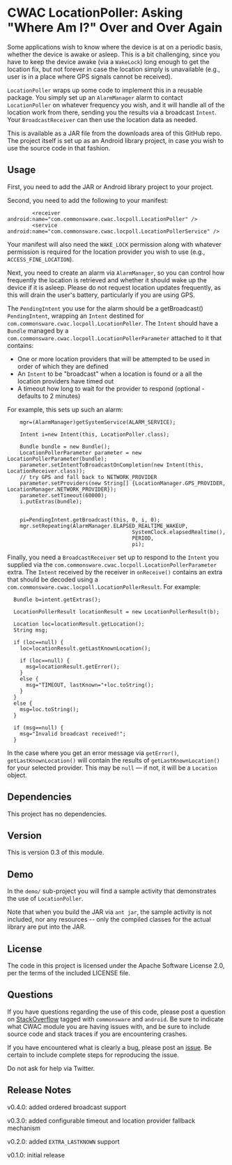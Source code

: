 CWAC LocationPoller: Asking "Where Am I?" Over and Over Again
=============================================================

Some applications wish to know where the device is at on a
periodic basis, whether the device is awake or asleep. This
is a bit challenging, since you have to keep the device awake
(via a `WakeLock`) long enough to get the location fix, but
not forever in case the location simply is unavailable (e.g.,
user is in a place where GPS signals cannot be received).

`LocationPoller` wraps up some code to implement this in a
reusable package. You simply set up an `AlarmManager` alarm
to contact `LocationPoller` on whatever frequency you wish,
and it will handle all of the location work from there, sending
you the results via a broadcast `Intent`. Your `BroadcastReceiver`
can then use the location data as needed.

This is available as a JAR file from the downloads area of this GitHub repo.
The project itself is set up as an Android library project,
in case you wish to use the source code in that fashion.

Usage
-----
First, you need to add the JAR or Android library project to
your project.

Second, you need to add the following to your manifest:

			<receiver android:name="com.commonsware.cwac.locpoll.LocationPoller" />
			<service android:name="com.commonsware.cwac.locpoll.LocationPollerService" />

Your manifest will also need the `WAKE_LOCK` permission along with
whatever permission is required for the location provider
you wish to use (e.g., `ACCESS_FINE_LOCATION`).

Next, you need to create an alarm via `AlarmManager`, so you
can control how frequently the location is retrieved and whether
it should wake up the device if it is asleep. Please do not
request location updates frequently, as this will drain the user's
battery, particularly if you are using GPS.

The `PendingIntent` you use for the alarm should be a getBroadcast()
`PendingIntent`, wrapping an `Intent` destined for
`com.commonsware.cwac.locpoll.LocationPoller`. The `Intent` should
have a `Bundle` managed by a `com.commonsware.cwac.locpoll.LocationPollerParameter`
attached to it that contains:

* One or more location providers that will be attempted to be used in order of which they are defined
* An `Intent` to be "broadcast" when a location is found or a all the location providers have timed out
* A timeout how long to wait for the provider to respond (optional - defaults to 2 minutes)

For example, this sets up such an alarm:

		mgr=(AlarmManager)getSystemService(ALARM_SERVICE);
		
		Intent i=new Intent(this, LocationPoller.class);
		
		Bundle bundle = new Bundle();
		LocationPollerParameter parameter = new LocationPollerParameter(bundle);
		parameter.setIntentToBroadcastOnCompletion(new Intent(this, LocationReceiver.class));
		// try GPS and fall back to NETWORK_PROVIDER
		parameter.setProviders(new String[] {LocationManager.GPS_PROVIDER, LocationManager.NETWORK_PROVIDER});
		parameter.setTimeout(60000);
		i.putExtras(bundle);
		
		
		pi=PendingIntent.getBroadcast(this, 0, i, 0);
		mgr.setRepeating(AlarmManager.ELAPSED_REALTIME_WAKEUP,
											SystemClock.elapsedRealtime(),
											PERIOD,
											pi);

Finally, you need a `BroadcastReceiver` set up to respond to the
`Intent` you supplied via the `com.commonsware.cwac.locpoll.LocationPollerParameter`
extra. The `Intent` received by the receiver in `onReceive()` contains an extra
that should be decoded using a `com.commonsware.cwac.locpoll.LocationPollerResult`.
For example:

      Bundle b=intent.getExtras();
      
      LocationPollerResult locationResult = new LocationPollerResult(b);
      
      Location loc=locationResult.getLocation();
      String msg;

      if (loc==null) {
        loc=locationResult.getLastKnownLocation();

        if (loc==null) {
          msg=locationResult.getError();
        }
        else {
          msg="TIMEOUT, lastKnown="+loc.toString();
        }
      }
      else {
        msg=loc.toString();
      }

      if (msg==null) {
        msg="Invalid broadcast received!";
      }


In the case where you get an error message via `getError()`, `getLastKnownLocation()` 
will contain the results of `getLastKnownLocation()` for your selected provider. This 
may be `null` &mdash; if not, it will be a `Location` object.

Dependencies
------------
This project has no dependencies.

Version
-------
This is version 0.3 of this module.

Demo
----
In the `demo/` sub-project you will find
a sample activity that demonstrates the use of `LocationPoller`.

Note that when you build the JAR via `ant jar`, the sample
activity is not included, nor any resources -- only the
compiled classes for the actual library are put into the JAR.

License
-------
The code in this project is licensed under the Apache
Software License 2.0, per the terms of the included LICENSE
file.

Questions
---------
If you have questions regarding the use of this code, please post a question
on [StackOverflow](http://stackoverflow.com/questions/ask) tagged with `commonsware` and `android`. Be sure to indicate
what CWAC module you are having issues with, and be sure to include source code 
and stack traces if you are encountering crashes.

If you have encountered what is clearly a bug, please post an [issue](https://github.com/commonsguy/cwac-locpoll/issues). Be certain to include complete steps
for reproducing the issue.

Do not ask for help via Twitter.

Release Notes
-------------
v0.4.0: added ordered broadcast support

v0.3.0: added configurable timeout and location provider fallback mechanism

v0.2.0: added `EXTRA_LASTKNOWN` support

v0.1.0: initial release


